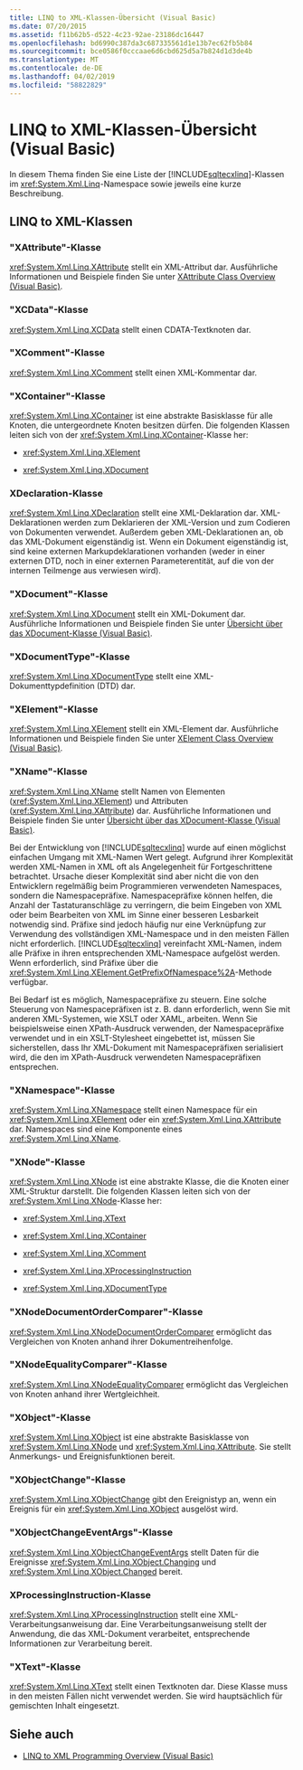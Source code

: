 ```yaml
---
title: LINQ to XML-Klassen-Übersicht (Visual Basic)
ms.date: 07/20/2015
ms.assetid: f11b62b5-d522-4c23-92ae-23186dc16447
ms.openlocfilehash: bd6990c387da3c687335561d1e13b7ec62fb5b84
ms.sourcegitcommit: bce0586f0cccaae6d6cbd625d5a7b824d1d3de4b
ms.translationtype: MT
ms.contentlocale: de-DE
ms.lasthandoff: 04/02/2019
ms.locfileid: "58822829"
---
```

# <a name="linq-to-xml-classes-overview-visual-basic"></a>LINQ to XML-Klassen-Übersicht (Visual Basic)
In diesem Thema finden Sie eine Liste der [!INCLUDE[sqltecxlinq](~/includes/sqltecxlinq-md.md)]-Klassen im <xref:System.Xml.Linq>-Namespace sowie jeweils eine kurze Beschreibung.  
  
## <a name="linq-to-xml-classes"></a>LINQ to XML-Klassen  
  
### <a name="xattribute-class"></a>"XAttribute"-Klasse  
 <xref:System.Xml.Linq.XAttribute> stellt ein XML-Attribut dar. Ausführliche Informationen und Beispiele finden Sie unter [XAttribute Class Overview (Visual Basic)](../../../../visual-basic/programming-guide/concepts/linq/xattribute-class-overview.md).  
  
### <a name="xcdata-class"></a>"XCData"-Klasse  
 <xref:System.Xml.Linq.XCData> stellt einen CDATA-Textknoten dar.  
  
### <a name="xcomment-class"></a>"XComment"-Klasse  
 <xref:System.Xml.Linq.XComment> stellt einen XML-Kommentar dar.  
  
### <a name="xcontainer-class"></a>"XContainer"-Klasse  
 <xref:System.Xml.Linq.XContainer> ist eine abstrakte Basisklasse für alle Knoten, die untergeordnete Knoten besitzen dürfen. Die folgenden Klassen leiten sich von der <xref:System.Xml.Linq.XContainer>-Klasse her:  
  
-   <xref:System.Xml.Linq.XElement>  
  
-   <xref:System.Xml.Linq.XDocument>  
  
### <a name="xdeclaration-class"></a>XDeclaration-Klasse  
 <xref:System.Xml.Linq.XDeclaration> stellt eine XML-Deklaration dar. XML-Deklarationen werden zum Deklarieren der XML-Version und zum Codieren von Dokumenten verwendet. Außerdem geben XML-Deklarationen an, ob das XML-Dokument eigenständig ist. Wenn ein Dokument eigenständig ist, sind keine externen Markupdeklarationen vorhanden (weder in einer externen DTD, noch in einer externen Parameterentität, auf die von der internen Teilmenge aus verwiesen wird).  
  
### <a name="xdocument-class"></a>"XDocument"-Klasse  
 <xref:System.Xml.Linq.XDocument> stellt ein XML-Dokument dar. Ausführliche Informationen und Beispiele finden Sie unter [Übersicht über das XDocument-Klasse (Visual Basic)](../../../../visual-basic/programming-guide/concepts/linq/xdocument-class-overview.md).  
  
### <a name="xdocumenttype-class"></a>"XDocumentType"-Klasse  
 <xref:System.Xml.Linq.XDocumentType> stellt eine XML-Dokumenttypdefinition (DTD) dar.  
  
### <a name="xelement-class"></a>"XElement"-Klasse  
 <xref:System.Xml.Linq.XElement> stellt ein XML-Element dar. Ausführliche Informationen und Beispiele finden Sie unter [XElement Class Overview (Visual Basic)](../../../../visual-basic/programming-guide/concepts/linq/xelement-class-overview.md).  
  
### <a name="xname-class"></a>"XName"-Klasse  
 <xref:System.Xml.Linq.XName> stellt Namen von Elementen (<xref:System.Xml.Linq.XElement>) und Attributen (<xref:System.Xml.Linq.XAttribute>) dar. Ausführliche Informationen und Beispiele finden Sie unter [Übersicht über das XDocument-Klasse (Visual Basic)](../../../../visual-basic/programming-guide/concepts/linq/xdocument-class-overview.md).  
  
 Bei der Entwicklung von [!INCLUDE[sqltecxlinq](~/includes/sqltecxlinq-md.md)] wurde auf einen möglichst einfachen Umgang mit XML-Namen Wert gelegt. Aufgrund ihrer Komplexität werden XML-Namen in XML oft als Angelegenheit für Fortgeschrittene betrachtet. Ursache dieser Komplexität sind aber nicht die von den Entwicklern regelmäßig beim Programmieren verwendeten Namespaces, sondern die Namespacepräfixe. Namespacepräfixe können helfen, die Anzahl der Tastaturanschläge zu verringern, die beim Eingeben von XML oder beim Bearbeiten von XML im Sinne einer besseren Lesbarkeit notwendig sind. Präfixe sind jedoch häufig nur eine Verknüpfung zur Verwendung des vollständigen XML-Namespace und in den meisten Fällen nicht erforderlich. [!INCLUDE[sqltecxlinq](~/includes/sqltecxlinq-md.md)] vereinfacht XML-Namen, indem alle Präfixe in ihren entsprechenden XML-Namespace aufgelöst werden. Wenn erforderlich, sind Präfixe über die <xref:System.Xml.Linq.XElement.GetPrefixOfNamespace%2A>-Methode verfügbar.  
  
 Bei Bedarf ist es möglich, Namespacepräfixe zu steuern. Eine solche Steuerung von Namespacepräfixen ist z. B. dann erforderlich, wenn Sie mit anderen XML-Systemen, wie XSLT oder XAML, arbeiten. Wenn Sie beispielsweise einen XPath-Ausdruck verwenden, der Namespacepräfixe verwendet und in ein XSLT-Stylesheet eingebettet ist, müssen Sie sicherstellen, dass Ihr XML-Dokument mit Namespacepräfixen serialisiert wird, die den im XPath-Ausdruck verwendeten Namespacepräfixen entsprechen.  
  
### <a name="xnamespace-class"></a>"XNamespace"-Klasse  
 <xref:System.Xml.Linq.XNamespace> stellt einen Namespace für ein <xref:System.Xml.Linq.XElement> oder ein <xref:System.Xml.Linq.XAttribute> dar. Namespaces sind eine Komponente eines <xref:System.Xml.Linq.XName>.  
  
### <a name="xnode-class"></a>"XNode"-Klasse  
 <xref:System.Xml.Linq.XNode> ist eine abstrakte Klasse, die die Knoten einer XML-Struktur darstellt. Die folgenden Klassen leiten sich von der <xref:System.Xml.Linq.XNode>-Klasse her:  
  
-   <xref:System.Xml.Linq.XText>  
  
-   <xref:System.Xml.Linq.XContainer>  
  
-   <xref:System.Xml.Linq.XComment>  
  
-   <xref:System.Xml.Linq.XProcessingInstruction>  
  
-   <xref:System.Xml.Linq.XDocumentType>  
  
### <a name="xnodedocumentordercomparer-class"></a>"XNodeDocumentOrderComparer"-Klasse  
 <xref:System.Xml.Linq.XNodeDocumentOrderComparer> ermöglicht das Vergleichen von Knoten anhand ihrer Dokumentreihenfolge.  
  
### <a name="xnodeequalitycomparer-class"></a>"XNodeEqualityComparer"-Klasse  
 <xref:System.Xml.Linq.XNodeEqualityComparer> ermöglicht das Vergleichen von Knoten anhand ihrer Wertgleichheit.  
  
### <a name="xobject-class"></a>"XObject"-Klasse  
 <xref:System.Xml.Linq.XObject> ist eine abstrakte Basisklasse von <xref:System.Xml.Linq.XNode> und <xref:System.Xml.Linq.XAttribute>. Sie stellt Anmerkungs- und Ereignisfunktionen bereit.  
  
### <a name="xobjectchange-class"></a>"XObjectChange"-Klasse  
 <xref:System.Xml.Linq.XObjectChange> gibt den Ereignistyp an, wenn ein Ereignis für ein <xref:System.Xml.Linq.XObject> ausgelöst wird.  
  
### <a name="xobjectchangeeventargs-class"></a>"XObjectChangeEventArgs"-Klasse  
 <xref:System.Xml.Linq.XObjectChangeEventArgs> stellt Daten für die Ereignisse <xref:System.Xml.Linq.XObject.Changing> und <xref:System.Xml.Linq.XObject.Changed> bereit.  
  
### <a name="xprocessinginstruction-class"></a>XProcessingInstruction-Klasse  
 <xref:System.Xml.Linq.XProcessingInstruction> stellt eine XML-Verarbeitungsanweisung dar. Eine Verarbeitungsanweisung stellt der Anwendung, die das XML-Dokument verarbeitet, entsprechende Informationen zur Verarbeitung bereit.  
  
### <a name="xtext-class"></a>"XText"-Klasse  
 <xref:System.Xml.Linq.XText> stellt einen Textknoten dar. Diese Klasse muss in den meisten Fällen nicht verwendet werden. Sie wird hauptsächlich für gemischten Inhalt eingesetzt.  
  
## <a name="see-also"></a>Siehe auch

- [LINQ to XML Programming Overview (Visual Basic)](../../../../visual-basic/programming-guide/concepts/linq/linq-to-xml-programming-overview.md)
